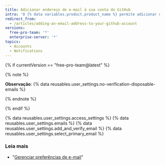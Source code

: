 ```yaml
---
title: Adicionar endereço de e-mail à sua conta do GitHub
intro: 'O {% data variables.product.product_name %} permite adicionar quantos endereços de e-mail você desejar à sua conta. Se você definir um endereço de e-mail na configuração do seu Git local, será necessário adicioná-lo às definições da sua conta de modo a conectar os commits à conta. Para obter mais informações sobre seu endereço de e-mail e commits, consulte "[Configurar seu endereço de e-mail de commit](/articles/setting-your-commit-email-address/)".'
redirect_from:
  - /articles/adding-an-email-address-to-your-github-account
versions:
  free-pro-team: '*'
  enterprise-server: '*'
topics:
  - Accounts
  - Notifications
---
```


{% if currentVersion == "free-pro-team@latest" %}

{% note %}

**Observação**: {% data reusables.user_settings.no-verification-disposable-emails %}

{% endnote %}

{% endif %}

{% data reusables.user_settings.access_settings %}
{% data reusables.user_settings.emails %}
{% data reusables.user_settings.add_and_verify_email %}
{% data reusables.user_settings.select_primary_email %}

### Leia mais

- "[Gerenciar preferências de e-mail](/articles/managing-email-preferences/)"
